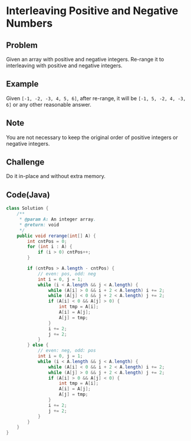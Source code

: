 # Interleaving Positive and Negative Numbers

## Problem

Given an array with positive and negative integers. Re-range it to interleaving with positive and negative integers.

## Example

Given `[-1, -2, -3, 4, 5, 6]`, after re-range, it will be `[-1, 5, -2, 4, -3, 6]` or any other reasonable answer.

## Note

You are not necessary to keep the original order of positive integers or negative integers.

## Challenge

Do it in-place and without extra memory.

## Code(Java)

```java
class Solution {
    /**
     * @param A: An integer array.
     * @return: void
     */
    public void rerange(int[] A) {
        int cntPos = 0;
        for (int i : A) {
            if (i > 0) cntPos++;
        }

        if (cntPos > A.length - cntPos) {
            // even: pos, odd: neg
            int i = 0, j = 1;
            while (i < A.length && j < A.length) {
                while (A[i] > 0 && i + 2 < A.length) i += 2;
                while (A[j] < 0 && j + 2 < A.length) j += 2;
                if (A[i] < 0 && A[j] > 0) {
                    int tmp = A[i];
                    A[i] = A[j];
                    A[j] = tmp;
                }
                i += 2;
                j += 2;
            }
        } else {
            // even: neg, odd: pos
            int i = 0, j = 1;
            while (i < A.length && j < A.length) {
                while (A[i] < 0 && i + 2 < A.length) i += 2;
                while (A[j] > 0 && j + 2 < A.length) j += 2;
                if (A[i] > 0 && A[j] < 0) {
                    int tmp = A[i];
                    A[i] = A[j];
                    A[j] = tmp;
                }
                i += 2;
                j += 2;
            }
        }
    }
}
```

